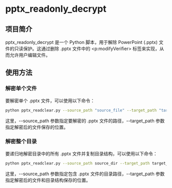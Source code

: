 # pptx_readonly_decrypt

## 项目简介
pptx_readonly_decrypt 是一个 Python 脚本，用于解除 PowerPoint (.pptx) 文件的只读保护。这通过删除 .pptx 文件中的 <p:modifyVerifier> 标签来实现，从而允许用户编辑文件。

## 使用方法
### 解密单个文件
要解密单个 .pptx 文件，可以使用以下命令：
```bash
python pptx_readclear.py --source_path "source_file" --target_path "target_file"
```
这里，--source_path 参数指定要解密的 .pptx 文件的路径，--target_path 参数指定解密后的文件保存的位置。

### 解密整个目录
要递归地解密目录中的所有 .pptx 文件并复制目录结构，可以使用以下命令：
```bash
python pptx_readclear.py --source_path source_dir --target_path target_dir
```
这里，--source_path 参数指定包含 .pptx 文件的目录路径，--target_path 参数指定解密后的文件和目录结构保存的位置。
